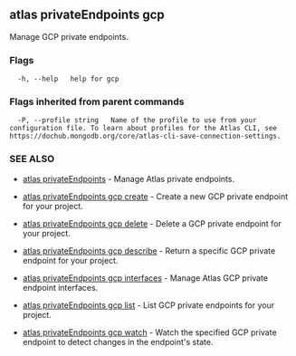 ## atlas privateEndpoints gcp

Manage GCP private endpoints.






### Flags

```
  -h, --help   help for gcp

```


### Flags inherited from parent commands

```
  -P, --profile string   Name of the profile to use from your configuration file. To learn about profiles for the Atlas CLI, see https://dochub.mongodb.org/core/atlas-cli-save-connection-settings.

```

### SEE ALSO


* [atlas privateEndpoints](atlas_privateEndpoints.md)	- Manage Atlas private endpoints.

* [atlas privateEndpoints gcp create](atlas_privateEndpoints_gcp_create.md)	- Create a new GCP private endpoint for your project.

* [atlas privateEndpoints gcp delete](atlas_privateEndpoints_gcp_delete.md)	- Delete a GCP private endpoint for your project.

* [atlas privateEndpoints gcp describe](atlas_privateEndpoints_gcp_describe.md)	- Return a specific GCP private endpoint for your project.

* [atlas privateEndpoints gcp interfaces](atlas_privateEndpoints_gcp_interfaces.md)	- Manage Atlas GCP private endpoint interfaces.

* [atlas privateEndpoints gcp list](atlas_privateEndpoints_gcp_list.md)	- List GCP private endpoints for your project.

* [atlas privateEndpoints gcp watch](atlas_privateEndpoints_gcp_watch.md)	- Watch the specified GCP private endpoint to detect changes in the endpoint's state.



